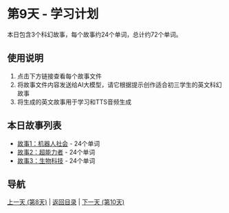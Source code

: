 # 第9天 - 学习计划

本日包含3个科幻故事，每个故事约24个单词，总计约72个单词。

## 使用说明

1. 点击下方链接查看每个故事文件
2. 将故事文件内容发送给AI大模型，请它根据提示创作适合初三学生的英文科幻故事
3. 将生成的英文故事用于学习和TTS音频生成

## 本日故事列表

- [故事1：机器人社会](./story_9_1.md) - 24个单词
- [故事2：超能力者](./story_9_2.md) - 24个单词
- [故事3：生物科技](./story_9_3.md) - 24个单词

## 导航

[上一天 (第8天)](../day_8/day_8_index.md) | [返回目录](../master_index.md) | [下一天 (第10天)](../day_10/day_10_index.md)